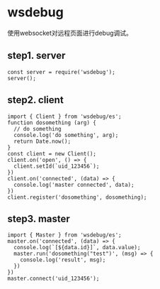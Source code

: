 # wsdebug

使用websocket对远程页面进行debug调试。

## step1. server
```
const server = require('wsdebug');
server();
```

## step2. client
```
import { Client } from 'wsdebug/es';
function dosomething (arg) {
  // do something
  console.log('do something', arg);
  return Date.now();
}
const client = new Client();
client.on('open', () => {
  client.setId(`uid_123456`);
})
client.on('connected', (data) => {
  console.log('master connected', data);
})
client.register('dosomething', dosomething);
```

## step3. master
```
import { Master } from 'wsdebug/es';
master.on('connected', (data) => {
  console.log(`[${data.id}]`, data.value);
  master.run('dosomething("test")', (msg) => {
    console.log('result', msg);
  })
})
master.connect('uid_123456');
```